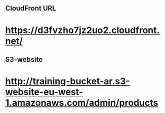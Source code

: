 ## CloudFront URL
# https://d3fvzho7jz2uo2.cloudfront.net/

## S3-website
# http://training-bucket-ar.s3-website-eu-west-1.amazonaws.com/admin/products